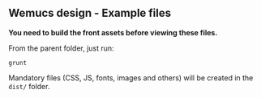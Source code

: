 ## Wemucs design - Example files

**You need to build the front assets before viewing these files.**

From the parent folder, just run:

```
grunt
```

Mandatory files (CSS, JS, fonts, images and others) will be created in the ```dist/``` folder.
